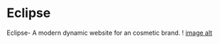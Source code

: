# Eclipse
Eclipse- A modern dynamic website for an cosmetic brand.
! [image alt](https://github.com/codewithSAUMADIP/Eclipse/blob/7a4995f180b4c7c3c4b43c52eb45ebd0b355ddc3/Landing%20Page%20-%20Avast%20Secure%20Browser%2001-04-2025%2015_13_35.png)
